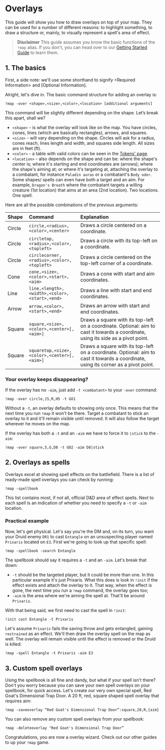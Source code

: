 # Overlays

This guide will show you how to draw overlays on top of your map. They can be used for a number of different reasons: to highlight something, to draw a structure or, mainly, to visually represent a spell's area of effect.

> **Disclaimer**
This guide assumes you know the basic functions of the `!map` alias. If you don't, you can head over to our [Getting Started Guide](http://docs.otfbm.com/#/guides_getting_started) to learn them.

## 1. The basics

First, a side note: we'll use some shorthand to signify \<Required Information\> and \[Optional Information\].

Alright, let's dive in. The basic command structure for adding an overlay is:

```
!map -over <shape>,<size>,<color>,<location> [additional arguments]
```

This command will be slightly different depending on the shape.  Let’s break this apart, shall we?
- `<shape>` - is what the overlay will look like on the map. You have circles, cones, lines (which are basically rectangles), arrows, and squares.
- `<size>` - will vary depending on the shape. Circles will ask for a radius, cones reach, lines length and width, and squares side length. All sizes are in feet (ft).
- `<color>` - a table with valid colors can be seen in the [Tokens' page](http://docs.otfbm.com/#/tokens).
- `<location>` - also depends on the shape and can be: where the shape's center is; where it's starting and end coordinates are (arrows); where the shape's aiming at; or where it's targeting at, attaching the overlay to a combatant, for instance `Paladin auras` or a combatant's `Body odor`. Some shapes/ spells can even have both a target and an aim. For example, `Dragon's Breath` where the combatant targets a willing creature (1st location) that aims at an area (2nd location). Two locations. One spell.

Here are all the possible combinations of the previous arguments:

Shape | Command | Explanation
:--- | :--- | :---
Circle | `circle,<radius>,<color>,<center>` | Draws a circle centered on a coordinate.
Circle | `circletop,<radius>,<color>,<topleft>` | Draws a circle with its top-left on a coordinate.
Circle | `circlecorner,<radius>,<color>,<topleft>` | Draws a circle centered on the top-left corner of a coordinate.
Cone | `cone,<size>,<color>,<start>,<aim>` | Draws a cone with start and aim coordinates.
Line | `line,<length>,<width>,<color>,<start>,<end>` | Draws a line with start and end coordinates.
Arrow | `arrow,<color>,<start>,<end>` | Draws an arrow with start and end coordinates.
Square | `square,<size>,<color>,<center>[,<aim>]` | Draws a square with its top-left on a coordinate. Optional: aim to cast it towards a coordinate, using its side as a pivot point.
Square | `squaretop,<size>,<color>,<center>[,<aim>]` | Draws a square with its top-left on a coordinate. Optional: aim to cast it towards a coordinate, using its corner as a pivot point.

### Your overlay keeps disappearing?

If the overlay has no `-aim`, just add `-t <combatant>` to your `-over` command:

```
!map -over circle,15,R,H5 -t GO1
```

Without a `-t`, an overlay defaults to showing only once. This means that the next time you run `!map` it won't be there. Target a combatant to stick an overlay to it and it'll remain visible until removed. It will also follow the target wherever he moves on the map.

If the overlay has both a `-t` and an `-aim` we have to force it to `|stick` to the `-aim`:

```
!map -over square,5,G,D8 -t GO2 -aim D8|stick
```

## 2. Overlays as spells

Overlays excel at showing spell effects on the battlefield. There is a list of ready-made spell overlays you can check by running:

````
!map -spellbook
````

This list contains most, if not all, official D&D area of effect spells. Next to each spell is an indication of whether you need to specify a `-t` or `-aim` location.

### Practical example

Now, let's get physical. Let's say you're the DM and, on its turn, you want your Druid enemy `DR1` to cast `Entangle` on an unsuspecting player named `Prixaris` located on `E3`. First we're going to look up that specific spell:

```
!map -spellbook -search Entangle
```

The spellbook should say it requires a `-t` and an `-aim`. Let's break that down:
- `-t` should be the targeted player, but it could be more than one. In this particular example it's just Prixaris. What this does is look in `!init` if the effect exists and attach the overlay to it. That way, when the effect is gone, the next time you run a `!map` command, the overlay goes too;
- `-aim` is the area where we're aiming the spell at. That'll be around `Prixaris`.

With that being said, we first need to cast the spell in `!init`:

```
!init cast Entangle -t Prixaris
```

Let's assume `Prixaris` fails the saving throw and gets entangled, gaining `restrained` as an effect. We'll then draw the overlay spell on the map as well. The overlay will remain visible until the effect is removed or the Druid is killed:

```
!map -spell Entangle -t Prixaris -aim E3
```

## 3. Custom spell overlays

Using the spellbook is all fine and dandy, but what if your spell isn't there? Don't you worry because you can save your own spell overlays on your spellbook, for quick access. Let's create our very own special spell, Red Goat's Dimensional Trap Door. A 20 ft, red, square shaped spell overlay that requires aim:

```
!map -saveoverlay “Red Goat's Dimensional Trap Door”:square,20,R,{aim}
```

You can also remove any custom spell overlays from your spellbook:

```
!map -deleteoverlay "Red Goat's Dimensional Trap Door”
```

Congratulations, you are now a overlay wizard. Check out our other guides to up your `!map` game.
